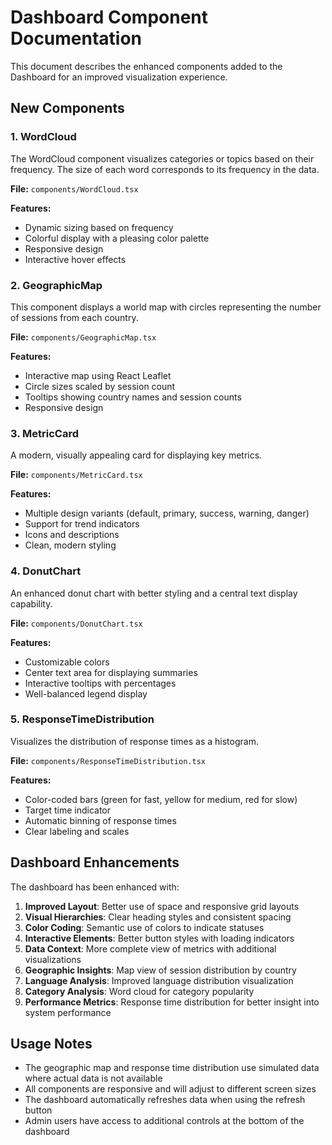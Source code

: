 # Dashboard Component Documentation

This document describes the enhanced components added to the Dashboard for an improved visualization experience.

## New Components

### 1. WordCloud

The WordCloud component visualizes categories or topics based on their frequency. The size of each word corresponds to its frequency in the data.

**File:** `components/WordCloud.tsx`

**Features:**

- Dynamic sizing based on frequency
- Colorful display with a pleasing color palette
- Responsive design
- Interactive hover effects

### 2. GeographicMap

This component displays a world map with circles representing the number of sessions from each country.

**File:** `components/GeographicMap.tsx`

**Features:**

- Interactive map using React Leaflet
- Circle sizes scaled by session count
- Tooltips showing country names and session counts
- Responsive design

### 3. MetricCard

A modern, visually appealing card for displaying key metrics.

**File:** `components/MetricCard.tsx`

**Features:**

- Multiple design variants (default, primary, success, warning, danger)
- Support for trend indicators
- Icons and descriptions
- Clean, modern styling

### 4. DonutChart

An enhanced donut chart with better styling and a central text display capability.

**File:** `components/DonutChart.tsx`

**Features:**

- Customizable colors
- Center text area for displaying summaries
- Interactive tooltips with percentages
- Well-balanced legend display

### 5. ResponseTimeDistribution

Visualizes the distribution of response times as a histogram.

**File:** `components/ResponseTimeDistribution.tsx`

**Features:**

- Color-coded bars (green for fast, yellow for medium, red for slow)
- Target time indicator
- Automatic binning of response times
- Clear labeling and scales

## Dashboard Enhancements

The dashboard has been enhanced with:

1. **Improved Layout**: Better use of space and responsive grid layouts
2. **Visual Hierarchies**: Clear heading styles and consistent spacing
3. **Color Coding**: Semantic use of colors to indicate statuses
4. **Interactive Elements**: Better button styles with loading indicators
5. **Data Context**: More complete view of metrics with additional visualizations
6. **Geographic Insights**: Map view of session distribution by country
7. **Language Analysis**: Improved language distribution visualization
8. **Category Analysis**: Word cloud for category popularity
9. **Performance Metrics**: Response time distribution for better insight into system performance

## Usage Notes

- The geographic map and response time distribution use simulated data where actual data is not available
- All components are responsive and will adjust to different screen sizes
- The dashboard automatically refreshes data when using the refresh button
- Admin users have access to additional controls at the bottom of the dashboard
